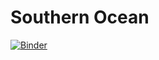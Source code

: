 # Southern Ocean 
[![Binder](https://binder.pangeo.io/badge_logo.svg)](https://binder.pangeo.io/v2/gh/Quinta10/SouthernOcean/master)
